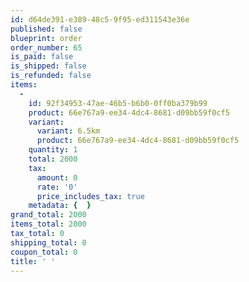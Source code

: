 ```yaml
---
id: d64de391-e389-48c5-9f95-ed311543e36e
published: false
blueprint: order
order_number: 65
is_paid: false
is_shipped: false
is_refunded: false
items:
  -
    id: 92f34953-47ae-46b5-b6b0-0ff0ba379b99
    product: 66e767a9-ee34-4dc4-8681-d09bb59f0cf5
    variant:
      variant: 6.5km
      product: 66e767a9-ee34-4dc4-8681-d09bb59f0cf5
    quantity: 1
    total: 2000
    tax:
      amount: 0
      rate: '0'
      price_includes_tax: true
    metadata: {  }
grand_total: 2000
items_total: 2000
tax_total: 0
shipping_total: 0
coupon_total: 0
title: ' '
---
```

